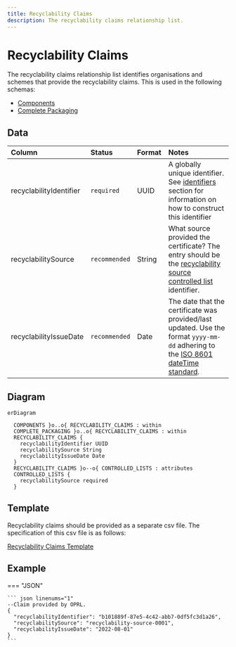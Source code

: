 ```yaml
---
title: Recyclability Claims
description: The recyclability claims relationship list.
---
```


# Recyclability Claims

The recyclability claims relationship list identifies organisations and schemes that provide the recyclability claims. This is used in the following schemas:

* [Components](../3_Data_Specification/3_3_Components.md)
* [Complete Packaging](../3_Data_Specification/3_4_Complete_Packaging.md)

## Data
|Column|<div style="width:90px">Status</div>|Format|Notes|
|:-|:-|:-|:-|
|recyclabilityIdentifier|`required`|UUID|A globally unique identifier. See [identifiers](../4_Identifiers/4_1_Identifiers.md) section for information on how to construct this identifier|
|recyclabilitySource|`recommended`|String|What source provided the certificate? The entry should be the [recyclability source controlled list](../5_Controlled_Lists/5_005_Recyclability_Source.md) identifier.|
|recyclabilityIssueDate|`recommended`|Date|The date that the certificate was provided/last updated. Use the format `yyyy-mm-dd` adhering to the [ISO 8601 dateTime standard](https://www.iso.org/iso-8601-date-and-time-format.html).|

## Diagram

``` mermaid
erDiagram

  COMPONENTS }o..o{ RECYCLABILITY_CLAIMS : within
  COMPLETE_PACKAGING }o..o{ RECYCLABILITY_CLAIMS : within
  RECYCLABILITY_CLAIMS {
    recyclabilityIdentifier UUID
    recyclabilitySource String
    recyclabilityIssueDate Date
  }
  RECYCLABILITY_CLAIMS }o--o{ CONTROLLED_LISTS : attributes
  CONTROLLED_LISTS {
    recyclabilitySource required 
  }
```

## Template

Recyclability claims should be provided as a separate csv file. The specification of this csv file is as follows:

[Recyclability Claims Template](https://www.open3p.org/wp-content/uploads/2023/09/recyclabilityClaims20230922.csv)

## Example

=== "JSON"

    ``` json linenums="1"
    --Claim provided by OPRL.
    {
      "recyclabilityIdentifier": "b101889f-87e5-4c42-abb7-0df5fc3d1a26",
      "recyclabilitySource": "recyclability-source-0001",
      "recyclabilityIssueDate": "2022-08-01"
    }
    ```